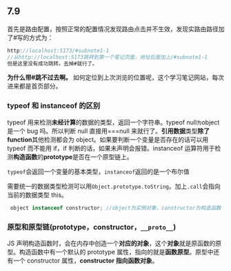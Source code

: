 ## 7.9

首先是路由配置，按照正常的配置情况发现路由点击并不生效，发现实路由路径加了#写的方式为：

```js
http://localhost:5173/#subnote1-1
//从http://localhost:5173跳转到第一个笔记页面，地址后面加上/#subnote1-1
但是这里没有成功跳转。去掉#就行了。
```

**为什么带#跳不过去啊。**
如何定位到上次浏览的位置呢，这个学习笔记网站，每次进来都是首页部分。

### typeof 和 instanceof 的区别

typeof 用来检测**未经计算**的数据的类型，返回一个字符串。typeof null`为`object 是一个 bug 吗。所以判断 null 直接用===null 来就行了。**引用数据**类型**除了 function**其他检测都会为 object。如果要判断一个变量是否存在的话可以用 typeof 而不能用 if，if 判断的话，如果未声明会报错。instanceof 运算符用于检测**构造函数**的**prototype**是否在一个原型链上。

`typeof`会返回一个变量的基本类型，`instanceof`返回的是一个布尔值

需要统一的数据类型检测可以用`Object.prototype.toString`。加上`.call`会指向当前的数据类型 this。

```js
 object instanceof constructor; //object为实例对象，constructor为构造函数
```

### 原型和原型链(prototype，constructor，`__proto__`)

JS 声明构造函数时，会在内存中创造一个**对应的对象**，这个**对象**就是原函数的原型。构造函数中有一个默认的 prototype 属性，指向的就是**函数原型**。原型中还有一个 constructor 属性，**constructor 指向函数对象**。
